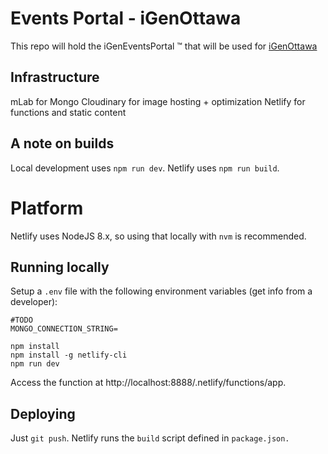 # Events Portal - iGenOttawa
This repo will hold the iGenEventsPortal &trade; that will be used for [iGenOttawa](https://igenottawaca.previews.rebel.com/)

## Infrastructure
mLab for Mongo
Cloudinary for image hosting + optimization
Netlify for functions and static content

## A note on builds
Local development uses `npm run dev`. Netlify uses `npm run build`.

# Platform
Netlify uses NodeJS 8.x, so using that locally with `nvm` is recommended.

## Running locally
Setup a `.env` file with the following environment variables (get info from a developer):
```
#TODO
MONGO_CONNECTION_STRING=
```

```
npm install
npm install -g netlify-cli
npm run dev
```

Access the function at http://localhost:8888/.netlify/functions/app.

## Deploying
Just `git push`. Netlify runs the `build` script defined in `package.json.`